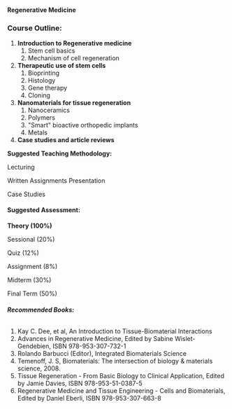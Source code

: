 #### **Regenerative Medicine**


### **Course Outline:**
1. **Introduction to Regenerative medicine**
   1. Stem cell basics
   1. Mechanism of cell regeneration
1. **Therapeutic use of stem cells**
   1. Bioprinting
   1. Histology
   1. Gene therapy
   1. Cloning
1. **Nanomaterials for tissue regeneration**
   1. Nanoceramics
   1. Polymers
   1. "Smart" bioactive orthopedic implants
   1. Metals
1. **Case studies and article reviews**

**Suggested Teaching Methodology:**

Lecturing

Written Assignments Presentation

Case Studies
#### **Suggested Assessment:**
**Theory (100%)**

Sessional (20%)

Quiz (12%)

Assignment (8%)

Midterm (30%)

Final Term (50%)
###### **Recommended Books:**
1. Kay C. Dee, et al, An Introduction to Tissue-Biomaterial Interactions
1. Advances in Regenerative Medicine, Edited by Sabine Wislet-Gendebien, ISBN 978-953-307-732-1
1. Rolando Barbucci (Editor), Integrated Biomaterials Science
1. Temenoff, J. S, Biomaterials: The intersection of biology & materials science, 2008.
1. Tissue Regeneration - From Basic Biology to Clinical Application, Edited by Jamie Davies, ISBN 978-953-51-0387-5
1. Regenerative Medicine and Tissue Engineering - Cells and Biomaterials, Edited by Daniel Eberli, ISBN 978-953-307-663-8
